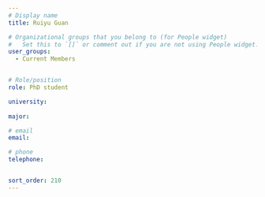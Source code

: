 ```yaml
---
# Display name
title: Ruiyu Guan

# Organizational groups that you belong to (for People widget)
#   Set this to `[]` or comment out if you are not using People widget.
user_groups:
  - Current Members


# Role/position
role: PhD student      

university: 
  
major: 

# email 
email:

# phone 
telephone:


sort_order: 210
---
```



